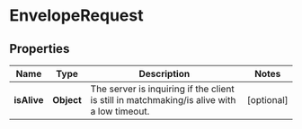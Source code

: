 
# EnvelopeRequest

## Properties
Name | Type | Description | Notes
------------ | ------------- | ------------- | -------------
**isAlive** | **Object** | The server is inquiring if the client is still in matchmaking/is alive with a low timeout.  |  [optional]



